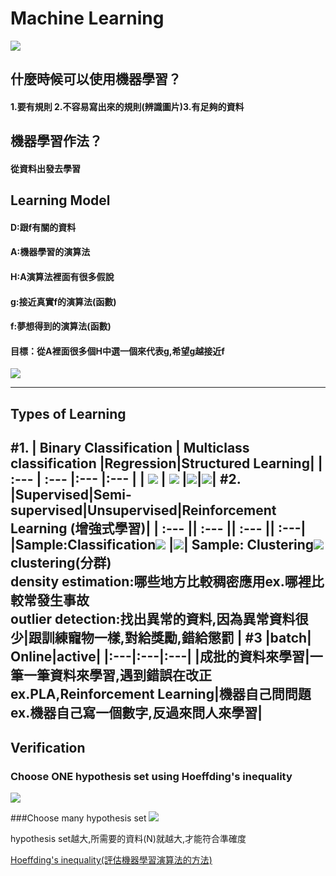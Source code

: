 # Machine Learning
![](/assets/gm9wDgD.png)

## 什麼時候可以使用機器學習？
#### 1.要有規則 2.不容易寫出來的規則(辨識圖片)3.有足夠的資料
## 機器學習作法？
#### 從資料出發去學習

## Learning Model
#### D:跟f有關的資料 
#### A:機器學習的演算法 
#### H:A演算法裡面有很多假說 
#### g:接近真實f的演算法(函數) 
#### f:夢想得到的演算法(函數)




#### 目標：從A裡面很多個H中選一個來代表g,希望g越接近f
 

![](/assets/sswd.PNG)

---

## Types of Learning
#1.
| Binary Classification | Multiclass classification |Regression|Structured Learning|
| :--- | :--- |:--- |:--- |
| ![](/assets/binary_perceptron.PNG) | ![](/assets/3擷取.PNG) |![](/assets/擷取選取區域_051.png)|![](/assets/擷取選取區域_052.png)|
#2.
|Supervised|Semi-supervised|Unsupervised|Reinforcement Learning (增強式學習)|
| :--- || :--- || :--- || :---|
|Sample:Classification![](/assets/3擷取.PNG) |![](/assets/擷取選取區域_056.png)| Sample: Clustering![](/assets/擷取選取區域_055.png)</br>clustering(分群)</br>density estimation:哪些地方比較稠密應用ex.哪裡比較常發生事故</br>outlier detection:找出異常的資料,因為異常資料很少|跟訓練寵物一樣,對給獎勵,錯給懲罰
|
#3
|batch| Online|active|
|:---|:---|:---|
|成批的資料來學習|一筆一筆資料來學習,遇到錯誤在改正</br>ex.PLA,Reinforcement Learning|機器自己問問題</br>ex.機器自己寫一個數字,反過來問人來學習|
---
## Verification
### Choose ONE hypothesis set using Hoeffding's inequality
![](/assets/hi.PNG)

###Choose many hypothesis set
![](/assets/HF2.JPG)

hypothesis set越大,所需要的資料(N)就越大,才能符合準確度


[Hoeffding's inequality(評估機器學習演算法的方法)
](/mathematics/probability-theory/hoeffdings-inequality.md)

